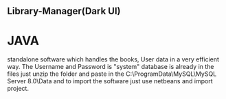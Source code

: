 ## Library-Manager(Dark UI)
# JAVA
standalone software which handles the books, User data in a very efficient way.
The Username and Password is "system"
database is already in the files just unzip the folder and paste in the C:\ProgramData\MySQL\MySQL Server 8.0\Data 
and to import the software just use netbeans and import project.
